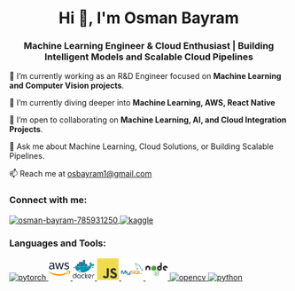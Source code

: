 <h1 align="center">Hi 👋, I'm Osman Bayram</h1> <h3 align="center">Machine Learning Engineer & Cloud Enthusiast | Building Intelligent Models and Scalable Cloud Pipelines</h3>

🔭 I’m currently working as an R&D Engineer focused on **Machine Learning and Computer Vision projects**.


🌱 I’m currently diving deeper into **Machine Learning, AWS, React Native**

🤝 I’m open to collaborating on **Machine Learning, AI, and Cloud Integration Projects**.

💬 Ask me about Machine Learning, Cloud Solutions, or Building Scalable Pipelines.

📫 Reach me at osbayram1@gmail.com

<h3 align="left">Connect with me:</h3> <p align="left"> <a href="https://linkedin.com/in/osman-bayram-785931250" target="blank"> <img align="center" src="https://raw.githubusercontent.com/rahuldkjain/github-profile-readme-generator/master/src/images/icons/Social/linked-in-alt.svg" alt="osman-bayram-785931250" height="30" width="40"/> </a> <a href="https://www.kaggle.com/osman0" target="blank"> <img align="center" src="https://www.vectorlogo.zone/logos/kaggle/kaggle-icon.svg" alt="kaggle" height="30" width="30"/> </a> </p> <h3 align="left">Languages and Tools:</h3> <p align="left"> <a href="https://pytorch.org/" target="_blank" rel="noreferrer"> <img src="https://www.vectorlogo.zone/logos/pytorch/pytorch-icon.svg" alt="pytorch" width="40" height="40"/> </a> <a href="https://aws.amazon.com" target="_blank" rel="noreferrer"> <img src="https://raw.githubusercontent.com/devicons/devicon/master/icons/amazonwebservices/amazonwebservices-original-wordmark.svg" alt="aws" width="40" height="40"/> </a> <a href="https://www.docker.com/" target="_blank" rel="noreferrer"> <img src="https://raw.githubusercontent.com/devicons/devicon/master/icons/docker/docker-original-wordmark.svg" alt="docker" width="40" height="40"/> </a> <a href="https://developer.mozilla.org/en-US/docs/Web/JavaScript" target="_blank" rel="noreferrer"> <img src="https://raw.githubusercontent.com/devicons/devicon/master/icons/javascript/javascript-original.svg" alt="javascript" width="40" height="40"/> </a> <a href="https://www.mysql.com/" target="_blank" rel="noreferrer"> <img src="https://raw.githubusercontent.com/devicons/devicon/master/icons/mysql/mysql-original-wordmark.svg" alt="mysql" width="40" height="40"/> </a> <a href="https://nodejs.org" target="_blank" rel="noreferrer"> <img src="https://raw.githubusercontent.com/devicons/devicon/master/icons/nodejs/nodejs-original-wordmark.svg" alt="nodejs" width="40" height="40"/> </a> <a href="https://opencv.org/" target="_blank" rel="noreferrer"> <img src="https://www.vectorlogo.zone/logos/opencv/opencv-icon.svg" alt="opencv" width="40" height="40"/> </a> <a href="https://www.python.org" target="_blank" rel="noreferrer"> <img src="https://www.vectorlogo.zone/logos/python/python-icon.svg" alt="python" width="40" height="40"/> </a> </p>
